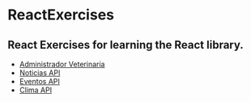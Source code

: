 # ReactExercises 
## React Exercises for learning the React library. 
* [Administrador Veterinaria](https://administradorveterinaria.netlify.com/)
* [Noticias API](https://noticiasapi.netlify.com/)
* [Eventos API](https://eventosapi.netlify.com/)
* [Clima API](https://climaapi.netlify.com/)



